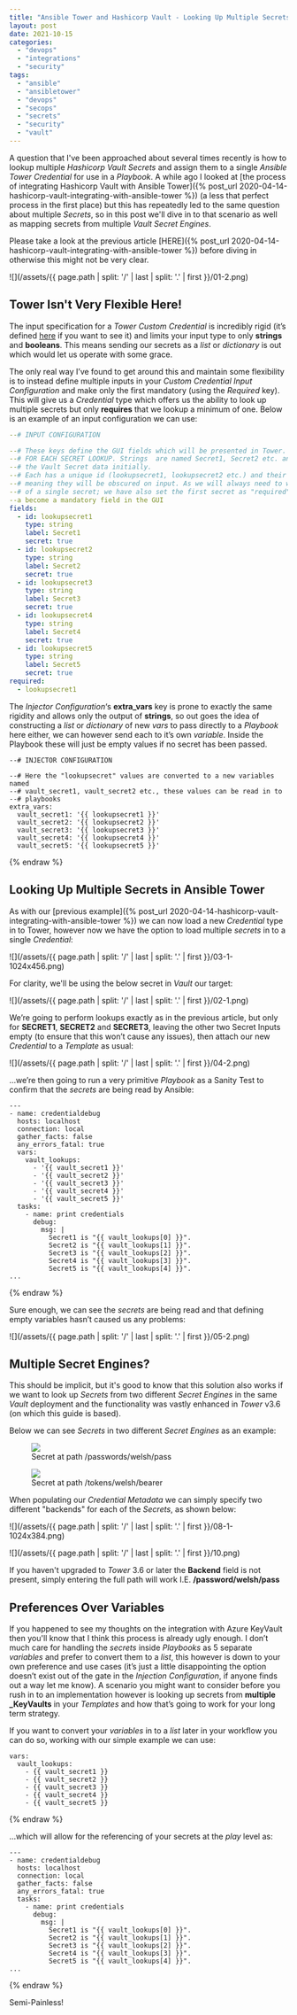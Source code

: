 ```yaml
---
title: "Ansible Tower and Hashicorp Vault - Looking Up Multiple Secrets"
layout: post
date: 2021-10-15
categories: 
  - "devops"
  - "integrations"
  - "security"
tags: 
  - "ansible"
  - "ansibletower"
  - "devops"
  - "secops"
  - "secrets"
  - "security"
  - "vault"
---
```


A question that I've been approached about several times recently is how to lookup multiple _Hashicorp Vault Secrets_ and assign them to a single _Ansible Tower Credential_ for use in a _Playbook_. A while ago I looked at [the process of integrating Hashicorp Vault with Ansible Tower]({% post_url 2020-04-14-hashicorp-vault-integrating-with-ansible-tower %}) (a less that perfect process in the first place) but this has repeatedly led to the same question about multiple _Secrets_, so in this post we'll dive in to that scenario as well as mapping secrets from multiple _Vault Secret Engines_.

Please take a look at the previous article [HERE]({% post_url 2020-04-14-hashicorp-vault-integrating-with-ansible-tower %}) before diving in otherwise this might not be very clear.

![](/assets/{{ page.path | split: '/' | last | split: '.' | first }}/01-2.png)

## Tower Isn't Very Flexible Here!

The input specification for a _Tower_ _Custom Credential_ is incredibly rigid (it’s defined [here](https://docs.ansible.com/ansible-tower/latest/html/userguide/credential_types.html#create-a-new-credential-type) if you want to see it) and limits your input type to only **strings** and **booleans**. This means sending our secrets as a _list_ or _dictionary_ is out which would let us operate with some grace.

The only real way I’ve found to get around this and maintain some flexibility is to instead define multiple inputs in your _Custom Credential_ _Input Configuration_ and make only the first mandatory (using the _Required_ key). This will give us a _Credential_ type which offers us the ability to look up multiple secrets but only **requires** that we lookup a minimum of one. Below is an example of an input configuration we can use:

```yaml
--# INPUT CONFIGURATION

--# These keys define the GUI fields which will be presented in Tower. One is offered
--# FOR EACH SECRET LOOKUP. Strings  are named Secret1, Secret2 etc. and will hold
--# the Vault Secret data initially.
--# Each has a unique id (lookupsecret1, lookupsecret2 etc.) and their "type" is "secret"
--# meaning they will be obscured on input. As we will always need to work with a minimum
--# of a single secret; we have also set the first secret as "required" meaning it will
--a become a mandatory field in the GUI
fields:
  - id: lookupsecret1
    type: string
    label: Secret1
    secret: true
  - id: lookupsecret2
    type: string
    label: Secret2
    secret: true
  - id: lookupsecret3
    type: string
    label: Secret3
    secret: true
  - id: lookupsecret4
    type: string
    label: Secret4
    secret: true
  - id: lookupsecret5
    type: string
    label: Secret5
    secret: true
required:
  - lookupsecret1
```

The _Injector Configuration_‘s **extra_vars** key is prone to exactly the same rigidity and allows only the output of **strings**, so out goes the idea of constructing a _list_ or _dictionary_ of new _vars_ to pass directly to a _Playbook_ here either, we can however send each to it’s own _variable_. Inside the Playbook these will just be empty values if no secret has been passed.

```yaml{% raw %}
--# INJECTOR CONFIGURATION

--# Here the "lookupsecret" values are converted to a new variables named
--# vault_secret1, vault_secret2 etc., these values can be read in to
--# playbooks
extra_vars:
  vault_secret1: '{{ lookupsecret1 }}'
  vault_secret2: '{{ lookupsecret2 }}'
  vault_secret3: '{{ lookupsecret3 }}'
  vault_secret4: '{{ lookupsecret4 }}'
  vault_secret5: '{{ lookupsecret5 }}'
```
{% endraw %}

## Looking Up Multiple Secrets in Ansible Tower

As with our [previous example]({% post_url 2020-04-14-hashicorp-vault-integrating-with-ansible-tower %}) we can now load a new _Credential_ type in to Tower, however now we have the option to load multiple _secrets_ in to a single _Credential_:

![](/assets/{{ page.path | split: '/' | last | split: '.' | first }}/03-1-1024x456.png)

For clarity, we'll be using the below secret in _Vault_ our target:

![](/assets/{{ page.path | split: '/' | last | split: '.' | first }}/02-1.png)

We’re going to perform lookups exactly as in the previous article, but only for **SECRET1**, **SECRET2** and **SECRET3**, leaving the other two Secret Inputs empty (to ensure that this won’t cause any issues), then attach our new _Credential_ to a _Template_ as usual:

![](/assets/{{ page.path | split: '/' | last | split: '.' | first }}/04-2.png)

…we’re then going to run a very primitive _Playbook_ as a Sanity Test to confirm that the _secrets_ are being read by Ansible:

```yaml{% raw %}
---
- name: credentialdebug
  hosts: localhost
  connection: local
  gather_facts: false
  any_errors_fatal: true
  vars:
    vault_lookups:
      - '{{ vault_secret1 }}'
      - '{{ vault_secret2 }}'
      - '{{ vault_secret3 }}'
      - '{{ vault_secret4 }}'
      - '{{ vault_secret5 }}'
  tasks:
    - name: print credentials
      debug:
        msg: | 
          Secret1 is "{{ vault_lookups[0] }}".
          Secret2 is "{{ vault_lookups[1] }}".
          Secret3 is "{{ vault_lookups[2] }}".
          Secret4 is "{{ vault_lookups[3] }}".
          Secret5 is "{{ vault_lookups[4] }}".
...
```
{% endraw %}

Sure enough, we can see the _secrets_ are being read and that defining empty variables hasn’t caused us any problems:

![](/assets/{{ page.path | split: '/' | last | split: '.' | first }}/05-2.png)

## Multiple Secret Engines?

This should be implicit, but it's good to know that this solution also works if we want to look up _Secrets_ from two different _Secret Engines_ in the same _Vault_ deployment and the functionality was vastly enhanced in _Tower_ v3.6 (on which this guide is based).

Below we can see _Secrets_ in two different _Secret Engines_ as an example:

<figure>
  <img src="/assets/{{ page.path | split: '/' | last | split: '.' | first }}/06-3.png">
  <figcaption>Secret at path /passwords/welsh/pass</figcaption>
</figure>

<figure>
  <img src="/assets/{{ page.path | split: '/' | last | split: '.' | first }}/07-2.png">
  <figcaption>Secret at path /tokens/welsh/bearer</figcaption>
</figure>

When populating our _Credential Metadata_ we can simply specify two different "backends" for each of the _Secrets_, as shown below:

![](/assets/{{ page.path | split: '/' | last | split: '.' | first }}/08-1-1024x384.png)

![](/assets/{{ page.path | split: '/' | last | split: '.' | first }}/10.png)

If you haven't upgraded to _Tower_ 3.6 or later the **Backend** field is not present, simply entering the full path will work I.E. **/password/welsh/pass**

## Preferences Over Variables

If you happened to see my thoughts on the integration with Azure KeyVault then you'll know that I think this process is already ugly enough. I don’t much care for handling the _secrets_ inside _Playbooks_ as 5 separate _variables_ and prefer to convert them to a _list_, this however is down to your own preference and use cases (it’s just a little disappointing the option doesn’t exist out of the gate in the _Injection Configuration_, if anyone finds out a way let me know). A scenario you might want to consider before you rush in to an implementation however is looking up secrets from **multiple _KeyVaults** in your _Templates_ and how that’s going to work for your long term strategy.

If you want to convert your _variables_ in to a _list_ later in your workflow you can do so, working with our simple example we can use:

```{% raw %}
vars:
  vault_lookups:
    - {{ vault_secret1 }}
    - {{ vault_secret2 }}
    - {{ vault_secret3 }}
    - {{ vault_secret4 }}
    - {{ vault_secret5 }}
```
{% endraw %}

…which will allow for the referencing of your secrets at the _play_ level as:

```{% raw %}
---
- name: credentialdebug
  hosts: localhost
  connection: local
  gather_facts: false
  any_errors_fatal: true
  tasks:
    - name: print credentials
      debug:
        msg: | 
          Secret1 is "{{ vault_lookups[0] }}".
          Secret2 is "{{ vault_lookups[1] }}".
          Secret3 is "{{ vault_lookups[2] }}".
          Secret4 is "{{ vault_lookups[3] }}".
          Secret5 is "{{ vault_lookups[4] }}".
...
```
{% endraw %}

Semi-Painless!
